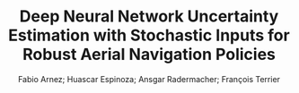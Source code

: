 ---
paperId: 36
author: Fabio Arnez; Huascar Espinoza; Ansgar Radermacher; François Terrier
publicationauthor: Arnez, F. et al.
title: Deep Neural Network Uncertainty Estimation with Stochastic Inputs for Robust Aerial Navigation Policies
pdf: paper_36.pdf
poster: poster_36.png
pitch: https://slideslive.com/38962878/deep-neural-network-uncertainty-estimation-with-stochastic-inputs-for-robust-aerial-navigation-policies?ref=account-folder-87716-folders
type: Oral
topic: --
category: Extended Abstract
link: https://research.latinxinai.org/papers/icml/2021/pdf/paper_36.pdf
conference: icml
year: 2021
tags: icml-2021
location: Virtual
---